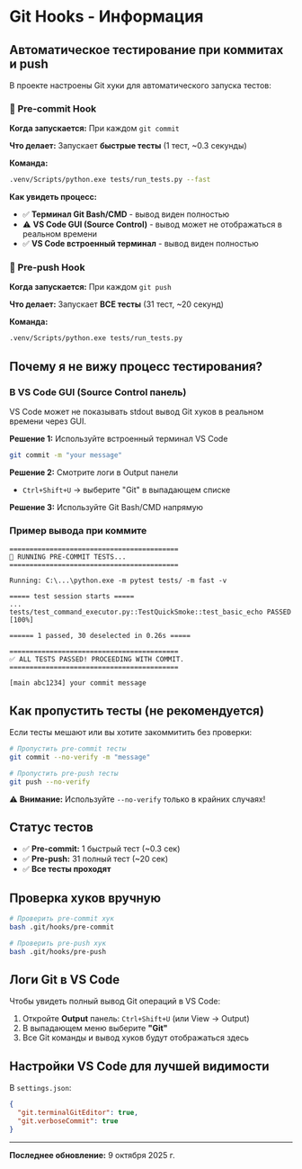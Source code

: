 # Git Hooks - Информация

## Автоматическое тестирование при коммитах и push

В проекте настроены Git хуки для автоматического запуска тестов:

### 🔹 Pre-commit Hook

**Когда запускается:** При каждом `git commit`

**Что делает:** Запускает **быстрые тесты** (1 тест, ~0.3 секунды)

**Команда:**
```bash
.venv/Scripts/python.exe tests/run_tests.py --fast
```

**Как увидеть процесс:**
- ✅ **Терминал Git Bash/CMD** - вывод виден полностью
- ⚠️ **VS Code GUI (Source Control)** - вывод может не отображаться в реальном времени
- ✅ **VS Code встроенный терминал** - вывод виден полностью

### 🔹 Pre-push Hook

**Когда запускается:** При каждом `git push`

**Что делает:** Запускает **ВСЕ тесты** (31 тест, ~20 секунд)

**Команда:**
```bash
.venv/Scripts/python.exe tests/run_tests.py
```

## Почему я не вижу процесс тестирования?

### В VS Code GUI (Source Control панель)

VS Code может не показывать stdout вывод Git хуков в реальном времени через GUI.

**Решение 1:** Используйте встроенный терминал VS Code
```bash
git commit -m "your message"
```

**Решение 2:** Смотрите логи в Output панели
- `Ctrl+Shift+U` → выберите "Git" в выпадающем списке

**Решение 3:** Используйте Git Bash/CMD напрямую

### Пример вывода при коммите

```
==========================================
🔄 RUNNING PRE-COMMIT TESTS...
==========================================

Running: C:\...\python.exe -m pytest tests/ -m fast -v

===== test session starts =====
...
tests/test_command_executor.py::TestQuickSmoke::test_basic_echo PASSED [100%]

====== 1 passed, 30 deselected in 0.26s =====

==========================================
✅ ALL TESTS PASSED! PROCEEDING WITH COMMIT.
==========================================

[main abc1234] your commit message
```

## Как пропустить тесты (не рекомендуется)

Если тесты мешают или вы хотите закоммитить без проверки:

```bash
# Пропустить pre-commit тесты
git commit --no-verify -m "message"

# Пропустить pre-push тесты
git push --no-verify
```

⚠️ **Внимание:** Используйте `--no-verify` только в крайних случаях!

## Статус тестов

- ✅ **Pre-commit:** 1 быстрый тест (~0.3 сек)
- ✅ **Pre-push:** 31 полный тест (~20 сек)
- ✅ **Все тесты проходят**

## Проверка хуков вручную

```bash
# Проверить pre-commit хук
bash .git/hooks/pre-commit

# Проверить pre-push хук
bash .git/hooks/pre-push
```

## Логи Git в VS Code

Чтобы увидеть полный вывод Git операций в VS Code:

1. Откройте **Output** панель: `Ctrl+Shift+U` (или View → Output)
2. В выпадающем меню выберите **"Git"**
3. Все Git команды и вывод хуков будут отображаться здесь

## Настройки VS Code для лучшей видимости

В `settings.json`:
```json
{
  "git.terminalGitEditor": true,
  "git.verboseCommit": true
}
```

---

**Последнее обновление:** 9 октября 2025 г.
